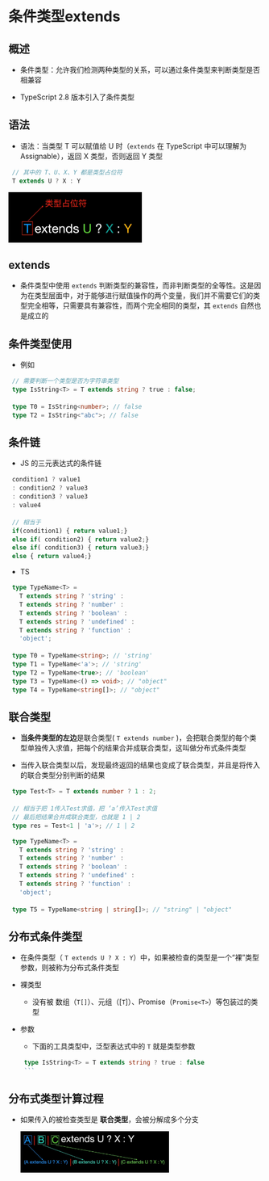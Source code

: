 # 条件类型extends

## 概述

+ 条件类型：允许我们检测两种类型的关系，可以通过条件类型来判断类型是否相兼容

+ TypeScript 2.8 版本引入了条件类型

## 语法

+ 语法：当类型 T 可以赋值给 U 时（`extends` 在 TypeScript 中可以理解为 Assignable），返回 X 类型，否则返回 Y 类型

 ```ts
  // 其中的 T、U、X、Y 都是类型占位符
  T extends U ? X : Y
  ```

  ![](image/image_4sdTxpy8K4.png)

## extends

+ 条件类型中使用 `extends` 判断类型的兼容性，而非判断类型的全等性。这是因为在类型层面中，对于能够进行赋值操作的两个变量，我们并不需要它们的类型完全相等，只需要具有兼容性，而两个完全相同的类型，其 `extends` 自然也是成立的

## 条件类型使用

+ 例如

 ```ts
  // 需要判断一个类型是否为字符串类型
  type IsString<T> = T extends string ? true : false;

  type T0 = IsString<number>; // false
  type T2 = IsString<"abc">; // false

  ```

## 条件链

+ JS 的三元表达式的条件链

 ```ts
  condition1 ? value1
  : condition2 ? value3
  : condition3 ? value3
  : value4

  // 相当于
  if(condition1) { return value1;}
  else if( condition2) { return value2;}
  else if( condition3) { return value3;}
  else { return value4;}

  ```

+ TS

 ```ts
  type TypeName<T> =
    T extends string ? 'string' :
    T extends string ? 'number' :
    T extends string ? 'boolean' :
    T extends string ? 'undefined' :
    T extends string ? 'function' :
    'object';

  type T0 = TypeName<string>; // 'string'
  type T1 = TypeName<'a'>; // 'string'
  type T2 = TypeName<true>; // 'boolean'
  type T3 = TypeName<() => void>; // "object"
  type T4 = TypeName<string[]>; // "object"
  ```

## 联合类型

+ **当条件类型的左边**是联合类型( `T extends number` )，会把联合类型的每个类型单独传入求值，把每个的结果合并成联合类型，这叫做分布式条件类型

+ 当传入联合类型以后，发现最终返回的结果也变成了联合类型，并且是将传入的联合类型分别判断的结果

 ```ts
  type Test<T> = T extends number ? 1 : 2;

  // 相当于把 1传入Test求值，把 ‘a’传入Test求值
  // 最后把结果合并成联合类型，也就是 1 | 2
  type res = Test<1 | 'a'>; // 1 | 2
  ```

 ```ts
  type TypeName<T> =
    T extends string ? 'string' :
    T extends string ? 'number' :
    T extends string ? 'boolean' :
    T extends string ? 'undefined' :
    T extends string ? 'function' :
    'object';

  type T5 = TypeName<string | string[]>; // "string" | "object"
  ```

## 分布式条件类型

+ 在条件类型（ `T extends U ? X : Y`）中，如果被检查的类型是一个“裸”类型参数，则被称为分布式条件类型

+ 裸类型

    + 没有被 数组（`T[]`）、元组（\[`T`]）、Promise（`Promise<T>`）等包装过的类型

+ 参数

    + 下面的工具类型中，泛型表达式中的 `T` 就是类型参数

     ```ts
      type IsString<T> = T extends string ? true : false
      ```

## 分布式类型计算过程

+ 如果传入的被检查类型是 **联合类型**，会被分解成多个分支

  ![](image/image_rynVHVpQfI.png)
